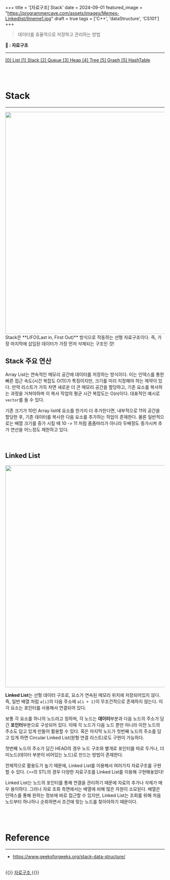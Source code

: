 +++
title = '[자료구조] Stack'
date = 2024-09-01
featured_image = "https://programmercave.com/assets/images/Memes-Linkedlist/llmeme1.jpg"
draft = true
tags = ['C++', 'dataStructure', 'CS101']
+++

> 데이터를 효율적으로 저장하고 관리하는 방법

**📂 : 자료구조**
____
<a href="https://elecbrandy.github.io/tags/dataStructure/list"> [0] List </a>
<a href="https://elecbrandy.github.io/tags/dataStructure/stack"> [1] Stack </a>
<a href="https://elecbrandy.github.io/tags/dataStructure/queue"> [2] Queue </a>
<a href="https://elecbrandy.github.io/tags/dataStructure/heap"> [3] Heap </a>
<a href="https://elecbrandy.github.io/tags/dataStructure/tree"> [4] Tree </a>
<a href="https://elecbrandy.github.io/tags/dataStructure/graph"> [5] Graph </a>
<a href="https://elecbrandy.github.io/tags/dataStructure/hashtable"> [5] HashTable </a>

<br>
<br>

# Stack
____
<img src="https://upload.wikimedia.org/wikipedia/commons/thumb/2/29/Data_stack.svg/600px-Data_stack.svg.png" width="700">
Stack은 **LIFO(Last in, First Out)** 방식으로 작동하는 선형 자료구조이다. 즉, 가장 마지막에 삽입된 데이터가 가장 먼저 삭제되는 구조인 것!

## Stack 주요 연산

Array List는 연속적인 메모리 공간에 데이터를 저장하는 방식이다. 이는 인덱스를 통한 빠른 접근 속도(시간 복잡도 O(1))가 특징이지만, 크기를 미리 지정해야 하는 제약이 있다. 만약 리스트가 가득 차면 새로운 더 큰 메모리 공간을 할당하고, 기존 요소를 복사하는 과정을 거쳐야하며 이 복사 작업의 평균 시간 복잡도는 O(n)이다. 대표적인 예시로 `vector`를 들 수 있다.  

기존 크기가 10인 Array list에 요소를 한가지 더 추가한다면, 내부적으로 11의 공간을 할당한 후, 기존 데이터를 복사한 다음 요소를 추가하는 작업이 존재한다. 물론 일반적으로는 배열 크기를 증가 시킬 때 10 -> 11 처럼 좀좀따리가 아니라 두배정도 증가시켜 추가 연산을 어느정도 제한하고 있다.

<br>

## Linked List
<img src="https://upload.wikimedia.org/wikipedia/commons/thumb/2/29/Data_stack.svg/600px-Data_stack.svg.png" width="700">

**Linked List**는 선형 데이터 구조로, 요소가 연속된 메모리 위치에 저장되어있지 않다. 즉, 일반 배열 처럼 `a[i]`의 다음 주소에 `a[i + 1]`이 무조건적으로 존재하지 않는다. 이 각 요소는 포인터를 사용해서 연결되어 있다.  

보통 각 요소를 하나의 노드라고 칭하며, 각 노드는 **데이터**부분과 다음 노드의 주소가 담긴 **포인터**부분으로 구성되어 있다. 이때 각 노드가 다음 노드 뿐만 아니라 이전 노드의 주소도 담고 있게 만들어 활용할 수 있다. 혹은 마지막 노드가 첫번째 노드의 주소를 담고 있게 하면 Circular Linked List(원형 연결 리스트)로도 구현이 가능하다.  

첫번째 노드의 주소가 담긴 HEAD의 경우 노드 구조와 별개로 포인터를 따로 두거나, 더미노드(데이터 부분이 비어있는 노드)로 만드는 방법이 존재한다.  

전체적으로 활용도가 높기 때문에, Linked List를 이용해서 여러가지 자료구조를 구현할 수 있다. `C++`의 STL의 경우 다양한 자료구조를 Linked List를 이용해 구현해놓았다!  

Linked List는 노드의 포인터를 통해 연결을 관리하기 때문에 자료의 추가나 삭제가 매우 용이하다. 그러나 자료 조회 측면에서는 배열에 비해 많은 자원이 소모된다. 배열은 인덱스를 통해 원하는 정보에 바로 접근할 수 있지만, Linked List는 조회를 위해 처음 노드부터 하나하나 순회하면서 조건에 맞는 노드를 찾아야하기 때문이다.  

<br>
<br>

# Reference
____
- https://www.geeksforgeeks.org/stack-data-structure/

<br>
{{<alert>}}
<a href="https://elecbrandy.github.io/tags/dataStructure"> 자료구조 </a>
{{</alert>}}
<br>
